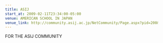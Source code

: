 ```yaml
---
title: ASIJ
start_at: 2009-02-11T23:34:00-05:00
venue: AMERICAN SCHOOL IN JAPAN
venue_link: http://community.asij.ac.jp/NetCommunity/Page.aspx?pid=200&srcid=200
---
```


FOR THE ASIJ COMMUNITY

